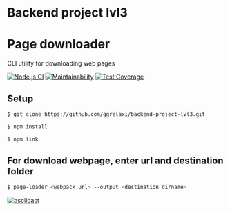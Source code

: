 # Backend project lvl3
# Page downloader

CLI utility for downloading web pages

[![Node.js CI](https://github.com/ggrelaxi/frontend-project-lvl2/workflows/Node.js%20CI/badge.svg)](https://github.com/ggrelaxi/frontend-project-lvl2/actions)
[![Maintainability](https://api.codeclimate.com/v1/badges/07132c231671b7b659b2/maintainability)](https://codeclimate.com/github/ggrelaxi/backend-project-lvl3/maintainability)
[![Test Coverage](https://api.codeclimate.com/v1/badges/07132c231671b7b659b2/test_coverage)](https://codeclimate.com/github/ggrelaxi/backend-project-lvl3/test_coverage)


## Setup

```sh
$ git clone https://github.com/ggrelaxi/backend-project-lvl3.git
```

```sh
$ npm install
```

```sh
$ npm link
```

## For download webpage, enter url and destination folder
```sh
$ page-loader <webpack_url> --output <destination_dirname>
```
[![asciicast](https://asciinema.org/a/696001.png)](https://asciinema.org/a/696001)


